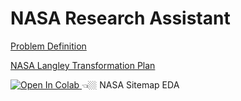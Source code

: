 # NASA Research Assistant

[Problem Definition](https://www.drivendata.org/competitions/252/ai-research-assistants/page/779/)

[NASA Langley Transformation Plan](https://ntrs.nasa.gov/api/citations/20230007724/downloads/NASA-TM-20230007724.pdf)

<a href="https://colab.research.google.com/drive/1M-J2uF8CJ4SwgBB35G1RQPK9aQdBCS7G?usp=sharing#offline=true&sandboxMode=true">
   <img src="https://colab.research.google.com/assets/colab-badge.svg" alt="Open In Colab"/>
</a> 👈🏼 NASA Sitemap EDA
